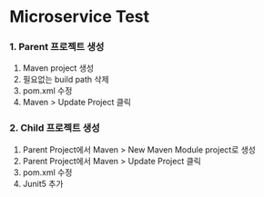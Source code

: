 # Microservice Test

### 1. Parent 프로젝트 생성

1. Maven project 생성
1. 필요없는 build path 삭제
1. pom.xml 수정
1. Maven > Update Project 클릭


### 2. Child 프로젝트 생성

1. Parent Project에서 Maven > New Maven Module project로 생성
1. Parent Project에서 Maven > Update Project 클릭
1. pom.xml 수정
1. Junit5 추가
